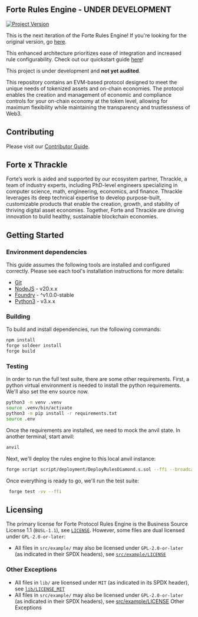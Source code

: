 ## Forte Rules Engine - UNDER DEVELOPMENT 
[![Project Version][version-image]][version-url]

This is the next iteration of the Forte Rules Engine! If you're looking for the original version, go [here](https://github.com/thrackle-io/forte-rules-engine-v1). 

This enhanced architecture prioritizes ease of integration and increased rule configurability. Check out our quickstart guide [here](https://docs.forterulesengine.io/v2/quickstart)!

This project is under development and __not yet audited__. 

This repository contains an EVM-based protocol designed to meet the unique needs of tokenized assets and on-chain economies. The protocol enables the creation and management of economic and compliance controls for your on-chain economy at the token level, allowing for maximum flexibility while maintaining the transparency and trustlessness of Web3.

## Contributing

Please visit our [Contributor Guide](./CONTRIBUTING.md).

## Forte x Thrackle

Forte’s work is aided and supported by our ecosystem partner, Thrackle, a team of industry experts, including PhD-level engineers specializing in computer science, math, engineering, economics, and finance. Thrackle leverages its deep technical expertise to develop purpose-built, customizable products that enable the creation, growth, and stability of thriving digital asset economies. Together, Forte and Thrackle are driving innovation to build healthy, sustainable blockchain economies.

## Getting Started
###  Environment dependencies

This guide assumes the following tools are installed and configured correctly. Please see each tool's installation instructions for more details:

- [Git](https://git-scm.com/)
- [NodeJS](https://nodejs.org/) - v20.x.x
- [Foundry](https://book.getfoundry.sh/getting-started/installation) - ^v1.0.0-stable
- [Python3](https://www.python.org/downloads/) - v3.x.x 

### Building
To build and install dependencies, run the following commands:
```bash
npm install
forge soldeer install
forge build
```

### Testing
In order to run the full test suite, there are some other requirements. First, a python virtual environment is needed to install the python requirements. We'll also set the env source now.
```bash
python3 -m venv .venv
source .venv/bin/activate
python3 -m pip install -r requirements.txt
source .env
```

Once the requirements are installed, we need to mock the anvil state. In another terminal, start anvil:
```bash
anvil
```

Next, we'll deploy the rules engine to this local anvil instance:
```bash
forge script script/deployment/DeployRulesDiamond.s.sol --ffi --broadcast -vvv --non-interactive --rpc-url=$ETH_RPC_URL --gas-price $GAS_NUMBER --legacy
```

Once everything is ready to go, we'll run the test suite:
```bash
 forge test -vv --ffi
```

## Licensing

The primary license for Forte Protocol Rules Engine is the Business Source License 1.1 (`BUSL-1.1`), see [`LICENSE`](./LICENSE). However, some files are dual licensed under `GPL-2.0-or-later`:

- All files in `src/example/` may also be licensed under `GPL-2.0-or-later` (as indicated in their SPDX headers), see [`src/example/LICENSE`](./src/example/LICENSE)

### Other Exceptions

- All files in `lib/` are licensed under `MIT` (as indicated in its SPDX header), see [`lib/LICENSE_MIT`](lib/LICENSE_MIT)
- All files in `src/example/` may also be licensed under `GPL-2.0-or-later` (as indicated in their SPDX headers), see [src/example/LICENSE](src/example/LICENSE)
Other Exceptions



[version-image]: https://img.shields.io/badge/Version-0.0.1-brightgreen?style=for-the-badge&logo=appveyor
[version-url]: https://github.com/thrackle-io/forte-rules-engine

